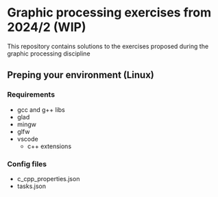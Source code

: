 # Graphic processing exercises from 2024/2 (WIP)

This repository contains solutions to the exercises proposed during the graphic processing discipline

## Preping your environment (Linux)

### Requirements
- gcc and g++ libs
- glad
- mingw
- glfw
- vscode
    - c++ extensions

### Config files
- c_cpp_properties.json
- tasks.json
